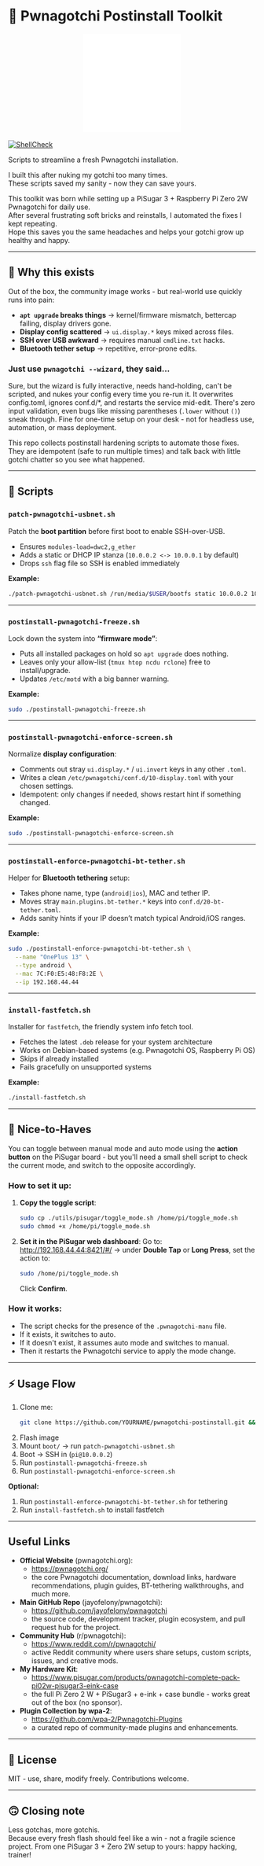 # 🐾 Pwnagotchi Postinstall Toolkit

<p align="center">
  <img src="logo.svg" alt="Pwnagotchi Postinstall Toolkit logo" width="200"/>
</p>

[![ShellCheck](https://github.com/HugeFrog24/pwnagotchi-postinstall/actions/workflows/shellcheck.yml/badge.svg)](https://github.com/HugeFrog24/pwnagotchi-postinstall/actions/workflows/shellcheck.yml)

Scripts to streamline a fresh Pwnagotchi installation.

I built this after nuking my gotchi too many times.  
These scripts saved my sanity - now they can save yours.  

This toolkit was born while setting up a PiSugar 3 + Raspberry Pi Zero 2W Pwnagotchi for daily use.  
After several frustrating soft bricks and reinstalls, I automated the fixes I kept repeating.  
Hope this saves you the same headaches and helps your gotchi grow up healthy and happy.

---

## 🚨 Why this exists

Out of the box, the community image works - but real-world use quickly runs into pain:

- **`apt upgrade` breaks things** → kernel/firmware mismatch, bettercap failing, display drivers gone.
- **Display config scattered** → `ui.display.*` keys mixed across files.
- **SSH over USB awkward** → requires manual `cmdline.txt` hacks.
- **Bluetooth tether setup** → repetitive, error-prone edits.

### Just use `pwnagotchi --wizard`, they said…
Sure, but the wizard is fully interactive, needs hand-holding, can't be scripted, and nukes your config every time you re-run it. It overwrites config.toml, ignores conf.d/*, and restarts the service mid-edit. There's zero input validation, even bugs like missing parentheses (`.lower` without `()`) sneak through. Fine for one-time setup on your desk - not for headless use, automation, or mass deployment.

This repo collects postinstall hardening scripts to automate those fixes.
They are idempotent (safe to run multiple times) and talk back with little gotchi chatter so you see what happened.

---

## 📂 Scripts

### `patch-pwnagotchi-usbnet.sh`
Patch the **boot partition** before first boot to enable SSH-over-USB.

- Ensures `modules-load=dwc2,g_ether`
- Adds a static or DHCP IP stanza (`10.0.0.2 <-> 10.0.0.1` by default)
- Drops `ssh` flag file so SSH is enabled immediately  

**Example:**
```bash
./patch-pwnagotchi-usbnet.sh /run/media/$USER/bootfs static 10.0.0.2 10.0.0.1 255.255.255.0 pwnagotchi
````

---

### `postinstall-pwnagotchi-freeze.sh`

Lock down the system into **“firmware mode”**:

* Puts all installed packages on hold so `apt upgrade` does nothing.
* Leaves only your allow-list (`tmux htop ncdu rclone`) free to install/upgrade.
* Updates `/etc/motd` with a big banner warning.

**Example:**

```bash
sudo ./postinstall-pwnagotchi-freeze.sh
```

---

### `postinstall-pwnagotchi-enforce-screen.sh`

Normalize **display configuration**:

* Comments out stray `ui.display.*` / `ui.invert` keys in any other `.toml`.
* Writes a clean `/etc/pwnagotchi/conf.d/10-display.toml` with your chosen settings.
* Idempotent: only changes if needed, shows restart hint if something changed.

**Example:**

```bash
sudo ./postinstall-pwnagotchi-enforce-screen.sh
```

---

### `postinstall-enforce-pwnagotchi-bt-tether.sh`

Helper for **Bluetooth tethering** setup:

* Takes phone name, type (`android|ios`), MAC and tether IP.
* Moves stray `main.plugins.bt-tether.*` keys into `conf.d/20-bt-tether.toml`.
* Adds sanity hints if your IP doesn’t match typical Android/iOS ranges.

**Example:**

```bash
sudo ./postinstall-enforce-pwnagotchi-bt-tether.sh \
  --name "OnePlus 13" \
  --type android \
  --mac 7C:F0:E5:48:F8:2E \
  --ip 192.168.44.44
```

---

### `install-fastfetch.sh`

Installer for `fastfetch`, the friendly system info fetch tool.

* Fetches the latest `.deb` release for your system architecture
* Works on Debian-based systems (e.g. Pwnagotchi OS, Raspberry Pi OS)
* Skips if already installed
* Fails gracefully on unsupported systems

**Example:**
```bash
./install-fastfetch.sh
```

---

## 🎯 Nice-to-Haves

You can toggle between manual mode and auto mode using the **action button** on the PiSugar board - but you'll need a small shell script to check the current mode, and switch to the opposite accordingly.

### How to set it up:

1. **Copy the toggle script**:
   ```bash
   sudo cp ./utils/pisugar/toggle_mode.sh /home/pi/toggle_mode.sh
   sudo chmod +x /home/pi/toggle_mode.sh
   ```

2. **Set it in the PiSugar web dashboard**:
   Go to: http://192.168.44.44:8421/#/ → under **Double Tap** or **Long Press**, set the action to:
   ```bash
   sudo /home/pi/toggle_mode.sh
   ```
   Click **Confirm**.

### How it works:
* The script checks for the presence of the `.pwnagotchi-manu` file.
* If it exists, it switches to auto.
* If it doesn't exist, it assumes auto mode and switches to manual.
* Then it restarts the Pwnagotchi service to apply the mode change.

---

## ⚡ Usage Flow

1. Clone me:
   ```bash
   git clone https://github.com/YOURNAME/pwnagotchi-postinstall.git && cd pwnagotchi-postinstall
   ```
1. Flash image
2. Mount `boot/` → run `patch-pwnagotchi-usbnet.sh`
3. Boot → SSH in (`pi@10.0.0.2`)
4. Run `postinstall-pwnagotchi-freeze.sh`
5. Run `postinstall-pwnagotchi-enforce-screen.sh`

**Optional:**  
1. Run `postinstall-enforce-pwnagotchi-bt-tether.sh` for tethering
2. Run `install-fastfetch.sh` to install fastfetch

---

## Useful Links

* **Official Website** (pwnagotchi.org):
   * https://pwnagotchi.org/
   * the core Pwnagotchi documentation, download links, hardware recommendations, plugin guides, BT-tethering walkthroughs, and much more.
* **Main GitHub Repo** (jayofelony/pwnagotchi):
   * https://github.com/jayofelony/pwnagotchi
   * the source code, development tracker, plugin ecosystem, and pull request hub for the project.
* **Community Hub** (r/pwnagotchi):
   * https://www.reddit.com/r/pwnagotchi/
   * active Reddit community where users share setups, custom scripts, issues, and creative mods.
* **My Hardware Kit**:
   * https://www.pisugar.com/products/pwnagotchi-complete-pack-pi02w-pisugar3-eink-case
   * the full Pi Zero 2 W + PiSugar3 + e-ink + case bundle - works great out of the box (no sponsor).
* **Plugin Collection by wpa-2**:
   * https://github.com/wpa-2/Pwnagotchi-Plugins
   * a curated repo of community-made plugins and enhancements.

---

## 📝 License

MIT - use, share, modify freely. Contributions welcome.

---

## 🙃 Closing note

Less gotchas, more gotchis.  
Because every fresh flash should feel like a win - not a fragile science project.
From one PiSugar 3 + Zero 2W setup to yours: happy hacking, trainer!
